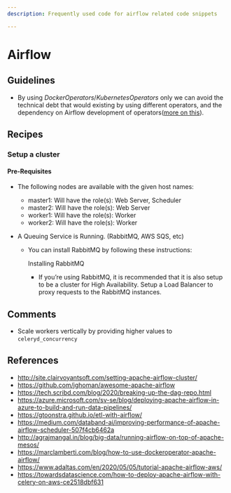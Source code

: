 ```yaml
---
description: Frequently used code for airflow related code snippets

---
```


# Airflow

## Guidelines

- By using *DockerOperators*/*KubernetesOperators* only we can avoid the technical debt that would existing by using different operators, and the dependency on Airflow development of operators([more on this](https://medium.com/bluecore-engineering/were-all-using-airflow-wrong-and-how-to-fix-it-a56f14cb0753)).

## Recipes



### Setup a cluster

#### Pre-Requisites

- The following nodes are available with the given host names:

  - master1: Will have the role(s): Web Server, Scheduler
  - master2: Will have the role(s): Web Server
  - worker1: Will have the role(s): Worker
  - worker2: Will have the role(s): Worker

- A Queuing Service is Running. (RabbitMQ, AWS SQS, etc)

  - You can install RabbitMQ by following these instructions: 

    Installing RabbitMQ

    - If you’re using RabbitMQ, it is recommended that it is also setup to be a cluster for High Availability. Setup a Load Balancer to proxy requests to the RabbitMQ instances.

## Comments

- Scale workers vertically by providing higher values to `celeryd_concurrency`

## References

- http://site.clairvoyantsoft.com/setting-apache-airflow-cluster/
- https://github.com/jghoman/awesome-apache-airflow
- https://tech.scribd.com/blog/2020/breaking-up-the-dag-repo.html
- https://azure.microsoft.com/sv-se/blog/deploying-apache-airflow-in-azure-to-build-and-run-data-pipelines/
- https://gtoonstra.github.io/etl-with-airflow/
- https://medium.com/databand-ai/improving-performance-of-apache-airflow-scheduler-507f4cb6462a
- http://agrajmangal.in/blog/big-data/running-airflow-on-top-of-apache-mesos/
- https://marclamberti.com/blog/how-to-use-dockeroperator-apache-airflow/
- https://www.adaltas.com/en/2020/05/05/tutorial-apache-airflow-aws/
- https://towardsdatascience.com/how-to-deploy-apache-airflow-with-celery-on-aws-ce2518dbf631